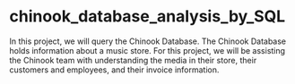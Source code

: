 # chinook_database_analysis_by_SQL
In this project, we will query the Chinook Database. The Chinook Database holds information about a music store. For this project, we will be assisting the Chinook team with understanding the media in their store, their customers and employees, and their invoice information.
